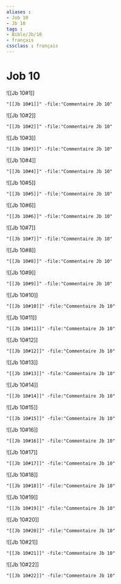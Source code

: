 ```yaml
---
aliases : 
- Job 10
- Jb 10
tags : 
- Bible/Jb/10
- français
cssclass : français
---
```


# Job 10

![[Jb 10#1]]

```query
"[[Jb 10#1]]" -file:"Commentaire Jb 10"
```

![[Jb 10#2]]

```query
"[[Jb 10#2]]" -file:"Commentaire Jb 10"
```

![[Jb 10#3]]

```query
"[[Jb 10#3]]" -file:"Commentaire Jb 10"
```

![[Jb 10#4]]

```query
"[[Jb 10#4]]" -file:"Commentaire Jb 10"
```

![[Jb 10#5]]

```query
"[[Jb 10#5]]" -file:"Commentaire Jb 10"
```

![[Jb 10#6]]

```query
"[[Jb 10#6]]" -file:"Commentaire Jb 10"
```

![[Jb 10#7]]

```query
"[[Jb 10#7]]" -file:"Commentaire Jb 10"
```

![[Jb 10#8]]

```query
"[[Jb 10#8]]" -file:"Commentaire Jb 10"
```

![[Jb 10#9]]

```query
"[[Jb 10#9]]" -file:"Commentaire Jb 10"
```

![[Jb 10#10]]

```query
"[[Jb 10#10]]" -file:"Commentaire Jb 10"
```

![[Jb 10#11]]

```query
"[[Jb 10#11]]" -file:"Commentaire Jb 10"
```

![[Jb 10#12]]

```query
"[[Jb 10#12]]" -file:"Commentaire Jb 10"
```

![[Jb 10#13]]

```query
"[[Jb 10#13]]" -file:"Commentaire Jb 10"
```

![[Jb 10#14]]

```query
"[[Jb 10#14]]" -file:"Commentaire Jb 10"
```

![[Jb 10#15]]

```query
"[[Jb 10#15]]" -file:"Commentaire Jb 10"
```

![[Jb 10#16]]

```query
"[[Jb 10#16]]" -file:"Commentaire Jb 10"
```

![[Jb 10#17]]

```query
"[[Jb 10#17]]" -file:"Commentaire Jb 10"
```

![[Jb 10#18]]

```query
"[[Jb 10#18]]" -file:"Commentaire Jb 10"
```

![[Jb 10#19]]

```query
"[[Jb 10#19]]" -file:"Commentaire Jb 10"
```

![[Jb 10#20]]

```query
"[[Jb 10#20]]" -file:"Commentaire Jb 10"
```

![[Jb 10#21]]

```query
"[[Jb 10#21]]" -file:"Commentaire Jb 10"
```

![[Jb 10#22]]

```query
"[[Jb 10#22]]" -file:"Commentaire Jb 10"
```

